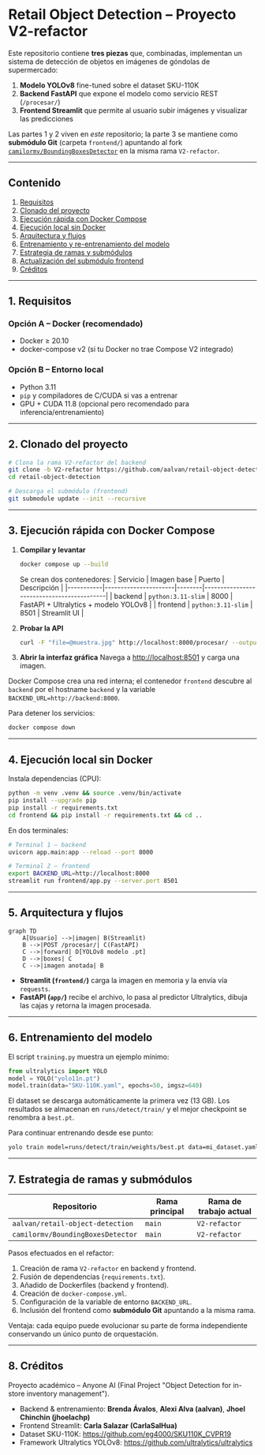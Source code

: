 # Retail Object Detection – Proyecto V2-refactor

Este repositorio contiene **tres piezas** que, combinadas, implementan un sistema de detección de objetos en imágenes de góndolas de supermercado:

1. **Modelo YOLOv8** fine-tuned sobre el dataset SKU-110K
2. **Backend FastAPI** que expone el modelo como servicio REST (`/procesar/`)
3. **Frontend Streamlit** que permite al usuario subir imágenes y visualizar las predicciones

Las partes 1 y 2 viven en _este_ repositorio; la parte 3 se mantiene como **submódulo Git** (carpeta `frontend/`) apuntando al fork [`camilormv/BoundingBoxesDetector`](https://github.com/camilormv/BoundingBoxesDetector) en la misma rama `V2-refactor`.

---
## Contenido
1. [Requisitos](#requisitos)
2. [Clonado del proyecto](#clonado-del-proyecto)
3. [Ejecución rápida con Docker Compose](#ejecucion-rapida-con-docker-compose)
4. [Ejecución local sin Docker](#ejecucion-local-sin-docker)
5. [Arquitectura y flujos](#arquitectura-y-flujos)
6. [Entrenamiento y re-entrenamiento del modelo](#entrenamiento-del-modelo)
7. [Estrategia de ramas y submódulos](#estrategia-de-ramas)
8. [Actualización del submódulo frontend](#actualizar-frontend)
9. [Créditos](#creditos)

---
## 1. Requisitos <a name="requisitos"></a>

### Opción A – Docker (recomendado)
* Docker ≥ 20.10
* docker-compose v2 (si tu Docker no trae Compose V2 integrado)

### Opción B – Entorno local
* Python 3.11
* `pip` y compiladores de C/CUDA si vas a entrenar
* GPU + CUDA 11.8 (opcional pero recomendado para inferencia/entrenamiento)

---
## 2. Clonado del proyecto <a name="clonado-del-proyecto"></a>

```bash
# Clona la rama V2-refactor del backend
git clone -b V2-refactor https://github.com/aalvan/retail-object-detection.git
cd retail-object-detection

# Descarga el submódulo (frontend)
git submodule update --init --recursive
```

---
## 3. Ejecución rápida con Docker Compose <a name="ejecucion-rapida-con-docker-compose"></a>

1. **Compilar y levantar**
   ```bash
   docker compose up --build
   ```
   Se crean dos contenedores:
   | Servicio  | Imagen base          | Puerto | Descripción                               |
   |-----------|----------------------|--------|-------------------------------------------|
   | backend   | `python:3.11-slim`   | 8000   | FastAPI + Ultralytics + modelo YOLOv8     |
   | frontend  | `python:3.11-slim`   | 8501   | Streamlit UI                              |

2. **Probar la API**
   ```bash
   curl -F "file=@muestra.jpg" http://localhost:8000/procesar/ --output pred.jpg
   ```

3. **Abrir la interfaz gráfica**
   Navega a <http://localhost:8501> y carga una imagen.

Docker Compose crea una red interna; el contenedor `frontend` descubre al `backend` por el hostname `backend` y la variable `BACKEND_URL=http://backend:8000`.

Para detener los servicios:
```bash
docker compose down
```

---
## 4. Ejecución local sin Docker <a name="ejecucion-local-sin-docker"></a>

Instala dependencias (CPU):
```bash
python -m venv .venv && source .venv/bin/activate
pip install --upgrade pip
pip install -r requirements.txt
cd frontend && pip install -r requirements.txt && cd ..
```

En dos terminales:
```bash
# Terminal 1 – backend
uvicorn app.main:app --reload --port 8000

# Terminal 2 – frontend
export BACKEND_URL=http://localhost:8000
streamlit run frontend/app.py --server.port 8501
```

---
## 5. Arquitectura y flujos <a name="arquitectura-y-flujos"></a>

```mermaid
graph TD
    A[Usuario] -->|imagen| B(Streamlit)
    B -->|POST /procesar/| C(FastAPI)
    C -->|forward| D[YOLOv8 modelo .pt]
    D -->|boxes| C
    C -->|imagen anotada| B
```

* **Streamlit (`frontend/`)**  carga la imagen en memoria y la envía vía `requests`.
* **FastAPI (`app/`)** recibe el archivo, lo pasa al predictor Ultralytics, dibuja las cajas y retorna la imagen procesada.

---
## 6. Entrenamiento del modelo <a name="entrenamiento-del-modelo"></a>

El script `training.py` muestra un ejemplo mínimo:
```python
from ultralytics import YOLO
model = YOLO("yolo11n.pt")
model.train(data="SKU-110K.yaml", epochs=50, imgsz=640)
```
El dataset se descarga automáticamente la primera vez (13 GB). Los resultados se almacenan en `runs/detect/train/` y el mejor checkpoint se renombra a `best.pt`.

Para continuar entrenando desde ese punto:
```bash
yolo train model=runs/detect/train/weights/best.pt data=mi_dataset.yaml epochs=30 imgsz=640
```

---
## 7. Estrategia de ramas y submódulos <a name="estrategia-de-ramas"></a>

| Repositorio                         | Rama principal | Rama de trabajo actual |
|-------------------------------------|----------------|------------------------|
| `aalvan/retail-object-detection`    | `main`         | `V2-refactor`          |
| `camilormv/BoundingBoxesDetector`   | `main`         | `V2-refactor`          |

Pasos efectuados en el refactor:
1. Creación de rama `V2-refactor` en backend y frontend.
2. Fusión de dependencias (`requirements.txt`).
3. Añadido de Dockerfiles (backend y frontend).
4. Creación de `docker-compose.yml`.
5. Configuración de la variable de entorno `BACKEND_URL`.
6. Inclusión del frontend como **submódulo Git** apuntando a la misma rama.

Ventaja: cada equipo puede evolucionar su parte de forma independiente conservando un único punto de orquestación.

---
## 8. Créditos <a name="creditos"></a>

Proyecto académico – Anyone AI (Final Project "Object Detection for in-store inventory management").

* Backend & entrenamiento: **Brenda Ávalos**, **Alexi Alva (aalvan)**, **Jhoel Chinchin (jhoelachp)**
* Frontend Streamlit: **Carla Salazar (CarlaSalHua)**
* Dataset SKU-110K: <https://github.com/eg4000/SKU110K_CVPR19>
* Framework Ultralytics YOLOv8: <https://github.com/ultralytics/ultralytics>